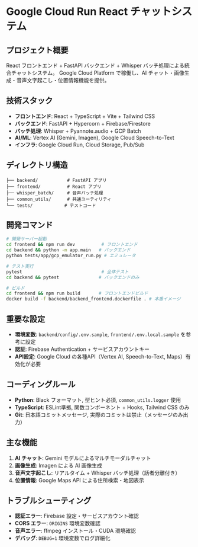 # Google Cloud Run React チャットシステム

## プロジェクト概要
React フロントエンド + FastAPI バックエンド + Whisper バッチ処理による統合チャットシステム。
Google Cloud Platform で稼働し、AI チャット・画像生成・音声文字起こし・位置情報機能を提供。

## 技術スタック
- **フロントエンド**: React + TypeScript + Vite + Tailwind CSS
- **バックエンド**: FastAPI + Hypercorn + Firebase/Firestore
- **バッチ処理**: Whisper + Pyannote.audio + GCP Batch
- **AI/ML**: Vertex AI (Gemini, Imagen), Google Cloud Speech-to-Text
- **インフラ**: Google Cloud Run, Cloud Storage, Pub/Sub

## ディレクトリ構造
```
├── backend/           # FastAPI アプリ
├── frontend/          # React アプリ  
├── whisper_batch/     # 音声バッチ処理
├── common_utils/      # 共通ユーティリティ
└── tests/            # テストコード
```

## 開発コマンド
```bash
# 開発サーバー起動
cd frontend && npm run dev          # フロントエンド
cd backend && python -m app.main   # バックエンド
python tests/app/gcp_emulator_run.py # エミュレータ

# テスト実行
pytest                              # 全体テスト
cd backend && pytest               # バックエンドのみ

# ビルド
cd frontend && npm run build       # フロントエンドビルド
docker build -f backend/backend_frontend.dockerfile . # 本番イメージ
```

## 重要な設定
- **環境変数**: `backend/config/.env.sample`, `frontend/.env.local.sample` を参考に設定
- **認証**: Firebase Authentication + サービスアカウントキー
- **API設定**: Google Cloud の各種API（Vertex AI, Speech-to-Text, Maps）有効化が必要

## コーディングルール
- **Python**: Black フォーマット, 型ヒント必須, `common_utils.logger` 使用
- **TypeScript**: ESLint準拠, 関数コンポーネント + Hooks, Tailwind CSS のみ
- **Git**: 日本語コミットメッセージ, 実際のコミットは禁止（メッセージのみ出力）

## 主な機能
1. **AI チャット**: Gemini モデルによるマルチモーダルチャット
2. **画像生成**: Imagen による AI 画像生成
3. **音声文字起こし**: リアルタイム + Whisper バッチ処理（話者分離付き）
4. **位置情報**: Google Maps API による住所検索・地図表示

## トラブルシューティング
- **認証エラー**: Firebase 設定・サービスアカウント確認
- **CORS エラー**: `ORIGINS` 環境変数確認  
- **音声エラー**: ffmpeg インストール・CUDA 環境確認
- **デバッグ**: `DEBUG=1` 環境変数でログ詳細化